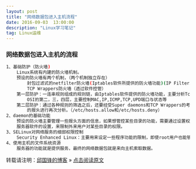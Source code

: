 ```yaml
---
layout: post
title: "网络数据包进入主机流程"
date: 2016-09-03  13:00:00
description: "Linux学习笔记"
tag: Linux运维
---
```


### 网络数据包进入主机的流程

```bash
1、基础防护（防火墙)
	Linux系统有内建的防火墙机制。
	预设的防火墙有两个机制，（两个机制独立存在）
		封包过滤式的netfilter防火墙(Iptables软件所提供的防火墙功能)(IP Filtering,Net Filter)
		TCP Wrappers防火墙（透过软件控管）
	第一层防护：一连串规则组成的规则链，由Iptables软件提供的防火墙功能，主要分析Tcp/IP报文中的
		OSI的第二，三，四层，主要控制MAC,IP,ICMP,TCP,UPD端口与状态等
	第二层防护：通过各种规则的筛选之后，还要经受Super daemons和TCP Wrappers的考验。主要针对TCP
		的报头进行再次分析。（/etc/hosts.allow和/etc/hosts.deny）
2、daemon的基础功能
	预设的防火墙主要管理一些报头方面的信息，如果想管控某些目录的功能，需要通过设置权限和设置
	服务器软件的设置，来限制外来用户对某些目录的权限。
3、SELinux对网络服务的细部权限控制
	Security Enhanced Linux：主要用来设定一些程序功能的限制，即使root用户也能够被限制
4、使用主机的文件系统资源
	服务器的功能就是提供服务，最终的网络数据包就是来向主机索取数据。
```
转载请注明：[邱国锋的博客](http://qiuguofeng.com) » [点击阅读原文](http://qiuguofeng.com/2016/09/网络数据包进入主机流程/)

